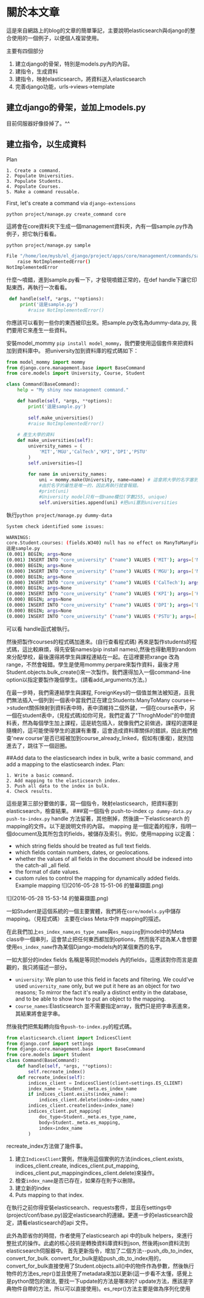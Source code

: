 # 關於本文章

這是來自網路上的blog的文章的簡單筆記，主要說明elasticsearch與django的整合使用的一個例子，以便個人複習使用。

主要有四個部分
1. 建立django的骨架，特別是models.py內的內容。
2. 建指令，生成資料
3. 建指令，映射elasticsearch，將資料送入elasticsearch
4. 完善django功能，urls->views->template

## 建立django的骨架，並加上models.py
目前伺服器好像掛掉了。^^

## 建立指令，以生成資料

Plan

    1. Create a command.
    2. Populate Universities.
    3. Populate Students.
    4. Populate Courses.
    5. Make a command reusable.


First, let's create a command via `django-extensions`

```
python project/manage.py create_command core
```
這將會在core資料夾下生成一個management資料夾，內有一個sample.py作為例子，把它執行看看。
```sh
python project/manage.py sample
```

```sh
File "/home/lee/mysb/el_django/project/apps/core/management/commands/sample.py", line 8, in handle
    raise NotImplementedError()
NotImplementedError
```
什麼～噴錯，進到sample.py看一下，才發現噴錯正常的，在def handle下讓它印點東西，再執行一次看看。

```python
 def handle(self, *args, **options):
     print('這是sample.py')
        #raise NotImplementedError()
```
你應該可以看到一些你的東西被印出來。把sample.py改名為dummy-data.py, 我們要用它來產生一些資料。

安裝model_mommy `pip install model_mommy`，我們要使用這個套件來把資料加到資料庫中。
把university加到資料庫的程式碼如下：
```python
from model_mommy import mommy
from django.core.management.base import BaseCommand
from core.models import University, Course, Student

class Command(BaseCommand):
    help = "My shiny new management command."

    def handle(self, *args, **options):
        print('這是sample.py')
        
        self.make_universities()
        #raise NotImplementedError()
    
    # 產生大學的資料
    def make_universities(self):
        university_names = (
            'MIT','MGU','CalTech','KPI','DPI','PSTU'
        )
        self.universities=[]
        
        for name in university_names:
            uni = mommy.make(University, name=name) # 這會將大學的名字塞到university的資料庫內。
            #由於名字的屬性是唯一的，因此再執行就會報錯。 
            #print(uni)
            #University model只有一個name欄位(字數255, unique)
            self.universities.append(uni) #把uni塞到universities
```
執行`python project/manage.py dummy-data`
```sh
System check identified some issues:

WARNINGS:
core.Student.courses: (fields.W340) null has no effect on ManyToManyField.
這是sample.py
(0.001) BEGIN; args=None
(0.001) INSERT INTO "core_university" ("name") VALUES ('MIT'); args=['MIT']
(0.000) BEGIN; args=None
(0.000) INSERT INTO "core_university" ("name") VALUES ('MGU'); args=['MGU']
(0.000) BEGIN; args=None
(0.000) INSERT INTO "core_university" ("name") VALUES ('CalTech'); args=['CalTech']
(0.000) BEGIN; args=None
(0.000) INSERT INTO "core_university" ("name") VALUES ('KPI'); args=['KPI']
(0.000) BEGIN; args=None
(0.000) INSERT INTO "core_university" ("name") VALUES ('DPI'); args=['DPI']
(0.000) BEGIN; args=None
(0.000) INSERT INTO "core_university" ("name") VALUES ('PSTU'); args=['PSTU']
```
可以看 handle函式被執行。

然後把製作courses的程式碼加進來。(自行查看程式碼)
再來是製作students的程式碼，這比較麻煩，得先安裝names(pip install names),然後也得動用到random來分配學校，最後還得將學生與課程連結在一起。在這裡要把xrange 改為range，不然會報錯。學生是使用mommy.perpare來製作資料，最後才用Student.objects.bulk_create()來一次製作。我們還得加入一個command-line option以指定要製作幾個學生。(請看add_arguments方法。)

在最一步時，我們需連結學生與課程, ForeignKeys的一個值並無法被知道，且我們無法插入一個列到一個表中當我們正在建立Students:ManyToMany course<-->student關係映射到資料表中時，表中須維持二個外鍵，一個在course表中，另一個在student表中，(見程式碼)如你可見，我們定義了"ThroghModel"的中間資料表，然為每個學生加上課程，這是統包插入，就像我們之前做過，課程的選擇是隨機的，這可能使得學生的選課有重覆，這會造成資料庫關係的錯誤，因此我們檢查'new course'是否已經被加到course_already_linked，假如有(重複)，就別加進去了，跳往下一個迴圈。

##Add data to the elasticsearch index in bulk, write a basic command, and add a mapping to the elasticsearch index.
Plan:

    1. Write a basic command.
    2. Add mapping to the elasticsearch index.
    3. Push all data to the index in bulk.
    4. Check results.
 
 這些是第三部分要做的事，寫一個指令，映射elasticsearch，把資料塞到elasticsearch，檢查結果。
 ###寫一個指令 push-to-index
 `cp dummy-data.py push-to-index.py` handle 方法留著，其他刪掉，然後讀一下elasticsearch 的mapping的文件。以下是說明文件的內容。
 mapping 是一個定義的程序，指明一個document及其所包含的fields，被儲存及索引。例如，使用mapping 以定義：
 
 * which string fields should be treated as full text fields. 
 * which fields contain numbers, dates, or geolocations. 
 * whether the values of all fields in the document should be indexed into the catch-all \_all field.
 * the format of date values.
 * custom rules to control the mapping for dynamically added fields. 
 Example mapping 
 ![](2016-05-28 15-51-06 的螢幕擷圖.png)


 ![](2016-05-28 15-53-14 的螢幕擷圖.png)
 
 一如Student是這個系統的一個主要實體，我們將在`core/models.py`中儲存mapping。（見程式碼）
 主要在class Meta:中作 mapping的描述。
 
 在此我們加上`es_index_name`,`es_type_name`與`es_mapping`到model中的Meta class中一個串列，這會禁止把任何東西都加到options，然而我不認為某人會想要使用`es_index_name`作為某個Django-models內的某個東西的名字。
 
 一如大部分的index fields 名稱是等同於models 內的fields，這應該對你而言是直觀的，我只將描述一部分。

* `university`: We plan to use this field in facets and filtering. We could've used `university_name` only, but we put it here as an object for two reasons; To mirror the fact it's really a distinct entity in the database, and to be able to show how to put an object to the mapping.
* `course_names`:Elasticsearch 並不需要指定array，我們只是把字串丟進來，其結果將會是字串。

然後我們把焦點轉向指令`push-to-index.py`的程式碼。
```python
from elasticsearch.client import IndicesClient
from django.conf import settings
from django.core.management.base import BaseCommand
from core.models import Student
class Command(BaseCommand):
    def handle(self, *args, **options):
        self.recreate_index()
    def recreate_index(self):
        indices_client = IndicesClient(client=settings.ES_CLIENT)
        index_name = Student._meta.es_index_name
        if indices_client.exists(index_name):
            indices_client.delete(index=index_name)
        indices_client.create(index=index_name)
        indices_client.put_mapping(
            doc_type=Student._meta.es_type_name,
            body=Student._meta.es_mapping,
            index=index_name
        )
 ```
 recreate_index方法做了幾件事。
 
 1. 建立`IndicesClient`實例，然後用這個實例的方法(indices_client.exists, indices_client.create, indices_client.put_mapping, indices_client.put_mappingindices_client.delete)來操作。
 2. 檢查`index_name`是否已存在，如果存在則予以刪除。
 3. 建立新的index
 4. Puts mapping to that index.

在執行之前你得安裝elasticsearch、requests套件，並且在settings中(project/conf/base.py)設定elasticsearch的連線。更進一步的elasticsearch設定，請看elasticsearch的api 文件。

此外為節省你的時間，作者使用了elasticsearch api 中的bulk helpers，來進行整批式的操作。此處的核心技術是轉換資料庫資料到json, 然後將json資料流到elasticsearch伺服器中。
首先更新指令，增加了二個方法--push_db_to_index, convert_for_bulk. convert_for_bulk是給push_db_to_index用的，convert_for_bulk直接使用了Student.objects.all()中的物件作為參數，然後執行物件的方法es_repr()並且使用了metadata來加以更新(這一步看不太懂，感覺上是python閉包的做法, 要找一下update的方法是哪來的? update方法，應該是字典物件自帶的方法，所以可以直接使用)。es_repr()方法主要是做為序列化使用




 
 